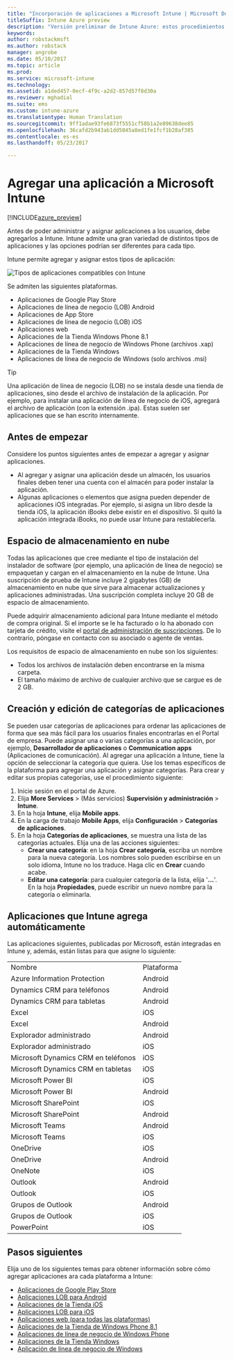 ```yaml
---
title: "Incorporación de aplicaciones a Microsoft Intune | Microsoft Docs"
titleSuffix: Intune Azure preview
description: "Versión preliminar de Intune Azure: estos procedimientos le ayudarán a tener sus aplicaciones en Intune listas para ser asignadas a usuarios y dispositivos. "
keywords: 
author: robstackmsft
ms.author: robstack
manager: angrobe
ms.date: 05/10/2017
ms.topic: article
ms.prod: 
ms.service: microsoft-intune
ms.technology: 
ms.assetid: a1ded457-0ecf-4f9c-a2d2-857d57f8d30a
ms.reviewer: mghadial
ms.suite: ems
ms.custom: intune-azure
ms.translationtype: Human Translation
ms.sourcegitcommit: 9ff1adae93fe6873f5551cf58b1a2e89638dee85
ms.openlocfilehash: 36cafd2b943ab1dd5045a8ed1fe1fcf1b28af385
ms.contentlocale: es-es
ms.lasthandoff: 05/23/2017

---
```


# <a name="how-to-add-an-app-to-microsoft-intune"></a>Agregar una aplicación a Microsoft Intune

[!INCLUDE[azure_preview](./includes/azure_preview.md)]

Antes de poder administrar y asignar aplicaciones a los usuarios, debe agregarlos a Intune. Intune admite una gran variedad de distintos tipos de aplicaciones y las opciones podrían ser diferentes para cada tipo.

Intune permite agregar y asignar estos tipos de aplicación:

![Tipos de aplicaciones compatibles con Intune](./media/app-types.png)

Se admiten las siguientes plataformas.

- Aplicaciones de Google Play Store
- Aplicaciones de línea de negocio (LOB) Android
- Aplicaciones de App Store
- Aplicaciones de línea de negocio (LOB) iOS
- Aplicaciones web
- Aplicaciones de la Tienda Windows Phone 8.1
- Aplicaciones de línea de negocio de Windows Phone (archivos .xap)
- Aplicaciones de la Tienda Windows
- Aplicaciones de línea de negocio de Windows (solo archivos .msi)

>[!TIP]
> Una aplicación de línea de negocio (LOB) no se instala desde una tienda de aplicaciones, sino desde el archivo de instalación de la aplicación. Por ejemplo, para instalar una aplicación de línea de negocio de iOS, agregará el archivo de aplicación (con la extensión .ipa). Estas suelen ser aplicaciones que se han escrito internamente.

## <a name="before-you-start"></a>Antes de empezar

Considere los puntos siguientes antes de empezar a agregar y asignar aplicaciones.

- Al agregar y asignar una aplicación desde un almacén, los usuarios finales deben tener una cuenta con el almacén para poder instalar la aplicación.
- Algunas aplicaciones o elementos que asigna pueden depender de aplicaciones iOS integradas. Por ejemplo, si asigna un libro desde la tienda iOS, la aplicación iBooks debe existir en el dispositivo. Si quitó la aplicación integrada iBooks, no puede usar Intune para restablecerla.

## <a name="cloud-storage-space"></a>Espacio de almacenamiento en nube
Todas las aplicaciones que cree mediante el tipo de instalación del instalador de software (por ejemplo, una aplicación de línea de negocio) se empaquetan y cargan en el almacenamiento en la nube de Intune. Una suscripción de prueba de Intune incluye 2 gigabytes (GB) de almacenamiento en nube que sirve para almacenar actualizaciones y aplicaciones administradas. Una suscripción completa incluye 20 GB de espacio de almacenamiento.

Puede adquirir almacenamiento adicional para Intune mediante el método de compra original.  Si el importe se le ha facturado o lo ha abonado con tarjeta de crédito, visite el [portal de administración de suscripciones](https://portal.office.com/adminportal/home?switchtomodern=true#/subscriptions).  De lo contrario, póngase en contacto con su asociado o agente de ventas.

Los requisitos de espacio de almacenamiento en nube son los siguientes:

-   Todos los archivos de instalación deben encontrarse en la misma carpeta.
-   El tamaño máximo de archivo de cualquier archivo que se cargue es de 2 GB.

## <a name="how-to-create-and-edit-categories-for-apps"></a>Creación y edición de categorías de aplicaciones

Se pueden usar categorías de aplicaciones para ordenar las aplicaciones de forma que sea más fácil para los usuarios finales encontrarlas en el Portal de empresa. Puede asignar una o varias categorías a una aplicación, por ejemplo, **Desarrollador de aplicaciones** o **Communication apps** (Aplicaciones de comunicación).
Al agregar una aplicación a Intune, tiene la opción de seleccionar la categoría que quiera. Use los temas específicos de la plataforma para agregar una aplicación y asignar categorías. Para crear y editar sus propias categorías, use el procedimiento siguiente:

1. Inicie sesión en el portal de Azure.
2. Elija **More Services** >  (Más servicios) **Supervisión y administración** > **Intune**.
3. En la hoja **Intune**, elija **Mobile apps**.
4. En la carga de trabajo **Mobile Apps**, elija **Configuración** > **Categorías de aplicaciones**.
5. En la hoja **Categorías de aplicaciones**, se muestra una lista de las categorías actuales. Elija una de las acciones siguientes:
    - **Crear una categoría**: en la hoja **Crear categoría**, escriba un nombre para la nueva categoría. Los nombres solo pueden escribirse en un solo idioma, Intune no los traduce. Haga clic en **Crear** cuando acabe.
    - **Editar una categoría**: para cualquier categoría de la lista, elija '**...**'. En la hoja **Propiedades**, puede escribir un nuevo nombre para la categoría o eliminarla.


## <a name="apps-added-automatically-by-intune"></a>Aplicaciones que Intune agrega automáticamente

Las aplicaciones siguientes, publicadas por Microsoft, están integradas en Intune y, además, están listas para que asigne lo siguiente:

|||
|-|-|
|Nombre|Plataforma|Tipo de aplicación|
|Azure Information Protection|Android|Aplicación administrada de la tienda Android|
|Dynamics CRM para teléfonos|Android|Aplicación administrada de la tienda Android|
|Dynamics CRM para tabletas|Android|Aplicación administrada de la tienda Android|
|Excel|iOS|Aplicación administrada de la tienda iOS|
|Excel|Android|Aplicación administrada de la tienda Android|
|Explorador administrado|Android|Aplicación administrada de la tienda Android|
|Explorador administrado|iOS|Aplicación administrada de la tienda iOS|
|Microsoft Dynamics CRM en teléfonos|iOS|Aplicación administrada de la tienda iOS|
|Microsoft Dynamics CRM en tabletas|iOS|Aplicación administrada de la tienda iOS|
|Microsoft Power BI|iOS|Aplicación administrada de la tienda iOS|
|Microsoft Power BI|Android|Aplicación administrada de la tienda Android|
|Microsoft SharePoint|iOS|Aplicación administrada de la tienda iOS|
|Microsoft SharePoint|Android|Aplicación administrada de la tienda Android|
|Microsoft Teams|Android|Aplicación administrada de la tienda Android|
|Microsoft Teams|iOS|Aplicación administrada de la tienda iOS|
|OneDrive|iOS|Aplicación administrada de la tienda iOS|
|OneDrive|Android|Aplicación administrada de la tienda Android|
|OneNote|iOS|Aplicación administrada de la tienda iOS|
|Outlook|Android|Aplicación administrada de la tienda Android|
|Outlook|iOS|Aplicación administrada de la tienda iOS|
|Grupos de Outlook|Android|Aplicación administrada de la tienda Android|
|Grupos de Outlook|iOS|Aplicación administrada de la tienda iOS|
|PowerPoint|iOS|Aplicación de App Store administrada|

## <a name="next-steps"></a>Pasos siguientes

Elija uno de los siguientes temas para obtener información sobre cómo agregar aplicaciones ara cada plataforma a Intune:

- [Aplicaciones de Google Play Store](store-apps-android.md)
- [Aplicaciones LOB para Android](lob-apps-android.md)
- [Aplicaciones de la Tienda iOS](store-apps-ios.md)
- [Aplicaciones LOB para iOS](lob-apps-ios.md)
- [Aplicaciones web (para todas las plataformas)](web-app.md)
- [Aplicaciones de la Tienda de Windows Phone 8.1](store-apps-windows-phone-8-1.md)
- [Aplicaciones de línea de negocio de Windows Phone](lob-apps-windows-phone.md)
- [Aplicaciones de la Tienda Windows](store-apps-windows.md)
- [Aplicación de línea de negocio de Windows](lob-apps-windows.md)

